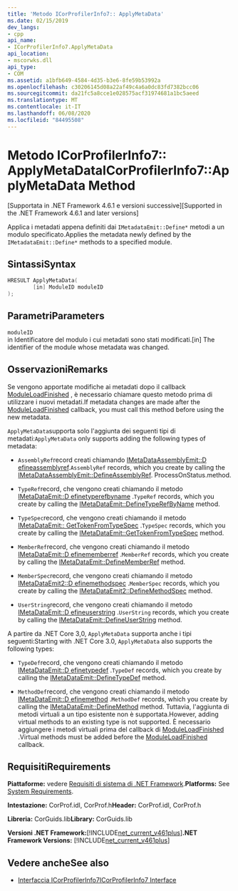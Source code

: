 ```yaml
---
title: 'Metodo ICorProfilerInfo7:: ApplyMetaData'
ms.date: 02/15/2019
dev_langs:
- cpp
api_name:
- ICorProfilerInfo7.ApplyMetaData
api_location:
- mscorwks.dll
api_type:
- COM
ms.assetid: a1bfb649-4584-4d35-b3e6-8fe59b53992a
ms.openlocfilehash: c30206145d08a22af49c4a6a0dc83fd7382bcc06
ms.sourcegitcommit: da21fc5a8cce1e028575acf31974681a1bc5aeed
ms.translationtype: MT
ms.contentlocale: it-IT
ms.lasthandoff: 06/08/2020
ms.locfileid: "84495508"
---
```

# <a name="icorprofilerinfo7applymetadata-method"></a><span data-ttu-id="d370c-102">Metodo ICorProfilerInfo7:: ApplyMetaData</span><span class="sxs-lookup"><span data-stu-id="d370c-102">ICorProfilerInfo7::ApplyMetaData Method</span></span>
<span data-ttu-id="d370c-103">[Supportata in .NET Framework 4.6.1 e versioni successive]</span><span class="sxs-lookup"><span data-stu-id="d370c-103">[Supported in the .NET Framework 4.6.1 and later versions]</span></span>  
  
 <span data-ttu-id="d370c-104">Applica i metadati appena definiti dai `IMetadataEmit::Define*` metodi a un modulo specificato.</span><span class="sxs-lookup"><span data-stu-id="d370c-104">Applies the metadata newly defined by the `IMetadataEmit::Define*` methods to a specified module.</span></span>  
  
## <a name="syntax"></a><span data-ttu-id="d370c-105">Sintassi</span><span class="sxs-lookup"><span data-stu-id="d370c-105">Syntax</span></span>  
  
```cpp
HRESULT ApplyMetaData(  
        [in] ModuleID moduleID  
);  
```  
  
## <a name="parameters"></a><span data-ttu-id="d370c-106">Parametri</span><span class="sxs-lookup"><span data-stu-id="d370c-106">Parameters</span></span>  
 `moduleID`  
 <span data-ttu-id="d370c-107">in Identificatore del modulo i cui metadati sono stati modificati.</span><span class="sxs-lookup"><span data-stu-id="d370c-107">[in] The identifier of the module whose metadata was changed.</span></span>  
  
## <a name="remarks"></a><span data-ttu-id="d370c-108">Osservazioni</span><span class="sxs-lookup"><span data-stu-id="d370c-108">Remarks</span></span>  
 <span data-ttu-id="d370c-109">Se vengono apportate modifiche ai metadati dopo il callback [ModuleLoadFinished](icorprofilercallback-moduleloadfinished-method.md) , è necessario chiamare questo metodo prima di utilizzare i nuovi metadati.</span><span class="sxs-lookup"><span data-stu-id="d370c-109">If metadata changes are made after the [ModuleLoadFinished](icorprofilercallback-moduleloadfinished-method.md) callback, you must call this method before using the new metadata.</span></span>  
  
 <span data-ttu-id="d370c-110">`ApplyMetaData`supporta solo l'aggiunta dei seguenti tipi di metadati:</span><span class="sxs-lookup"><span data-stu-id="d370c-110">`ApplyMetaData` only supports adding the following types of metadata:</span></span>  
  
- <span data-ttu-id="d370c-111">`AssemblyRef`record creati chiamando [IMetaDataAssemblyEmit::D efineassemblyref](../metadata/imetadataassemblyemit-defineassemblyref-method.md).</span><span class="sxs-lookup"><span data-stu-id="d370c-111">`AssemblyRef` records, which you create by calling the [IMetaDataAssemblyEmit::DefineAssemblyRef](../metadata/imetadataassemblyemit-defineassemblyref-method.md).</span></span> <span data-ttu-id="d370c-112">ProcessOnStatus.</span><span class="sxs-lookup"><span data-stu-id="d370c-112">method.</span></span>  
  
- <span data-ttu-id="d370c-113">`TypeRef`record, che vengono creati chiamando il metodo [IMetaDataEmit::D efinetyperefbyname](../metadata/imetadataemit-definetyperefbyname-method.md) .</span><span class="sxs-lookup"><span data-stu-id="d370c-113">`TypeRef` records, which you create by calling the [IMetaDataEmit::DefineTypeRefByName](../metadata/imetadataemit-definetyperefbyname-method.md) method.</span></span>  
  
- <span data-ttu-id="d370c-114">`TypeSpec`record, che vengono creati chiamando il metodo [IMetaDataEmit:: GetTokenFromTypeSpec](../metadata/imetadataemit-gettokenfromtypespec-method.md) .</span><span class="sxs-lookup"><span data-stu-id="d370c-114">`TypeSpec` records, which you create by calling the [IMetaDataEmit::GetTokenFromTypeSpec](../metadata/imetadataemit-gettokenfromtypespec-method.md) method.</span></span>  
  
- <span data-ttu-id="d370c-115">`MemberRef`record, che vengono creati chiamando il metodo [IMetaDataEmit::D efinememberref](../metadata/imetadataemit-definememberref-method.md) .</span><span class="sxs-lookup"><span data-stu-id="d370c-115">`MemberRef` records, which you create by calling the [IMetaDataEmit::DefineMemberRef](../metadata/imetadataemit-definememberref-method.md) method.</span></span>  
  
- <span data-ttu-id="d370c-116">`MemberSpec`record, che vengono creati chiamando il metodo [IMetaDataEmit2::D efinemethodspec](../metadata/imetadataemit2-definemethodspec-method.md) .</span><span class="sxs-lookup"><span data-stu-id="d370c-116">`MemberSpec` records, which you create by calling the [IMetaDataEmit2::DefineMethodSpec](../metadata/imetadataemit2-definemethodspec-method.md) method.</span></span>  
  
- <span data-ttu-id="d370c-117">`UserString`record, che vengono creati chiamando il metodo [IMetaDataEmit::D efineuserstring](../metadata/imetadataemit-defineuserstring-method.md) .</span><span class="sxs-lookup"><span data-stu-id="d370c-117">`UserString` records, which you create by calling the [IMetaDataEmit::DefineUserString](../metadata/imetadataemit-defineuserstring-method.md) method.</span></span>  

<span data-ttu-id="d370c-118">A partire da .NET Core 3,0, `ApplyMetaData` supporta anche i tipi seguenti:</span><span class="sxs-lookup"><span data-stu-id="d370c-118">Starting with .NET Core 3.0, `ApplyMetaData` also supports the following types:</span></span>

- <span data-ttu-id="d370c-119">`TypeDef`record, che vengono creati chiamando il metodo [IMetaDataEmit::D efinetypedef](../metadata/imetadataemit-definetypedef-method.md) .</span><span class="sxs-lookup"><span data-stu-id="d370c-119">`TypeDef` records, which you create by calling the [IMetaDataEmit::DefineTypeDef](../metadata/imetadataemit-definetypedef-method.md) method.</span></span>

- <span data-ttu-id="d370c-120">`MethodDef`record, che vengono creati chiamando il metodo [IMetaDataEmit::D efinemethod](../metadata/imetadataemit-definemethod-method.md) .</span><span class="sxs-lookup"><span data-stu-id="d370c-120">`MethodDef` records, which you create by calling the [IMetaDataEmit::DefineMethod](../metadata/imetadataemit-definemethod-method.md) method.</span></span> <span data-ttu-id="d370c-121">Tuttavia, l'aggiunta di metodi virtuali a un tipo esistente non è supportata.</span><span class="sxs-lookup"><span data-stu-id="d370c-121">However, adding virtual methods to an existing type is not supported.</span></span> <span data-ttu-id="d370c-122">È necessario aggiungere i metodi virtuali prima del callback di [ModuleLoadFinished](icorprofilercallback-moduleloadfinished-method.md) .</span><span class="sxs-lookup"><span data-stu-id="d370c-122">Virtual methods must be added before the [ModuleLoadFinished](icorprofilercallback-moduleloadfinished-method.md) callback.</span></span>

## <a name="requirements"></a><span data-ttu-id="d370c-123">Requisiti</span><span class="sxs-lookup"><span data-stu-id="d370c-123">Requirements</span></span>  
 <span data-ttu-id="d370c-124">**Piattaforme:** vedere [Requisiti di sistema di .NET Framework](../../get-started/system-requirements.md).</span><span class="sxs-lookup"><span data-stu-id="d370c-124">**Platforms:** See [System Requirements](../../get-started/system-requirements.md).</span></span>  
  
 <span data-ttu-id="d370c-125">**Intestazione:** CorProf.idl, CorProf.h</span><span class="sxs-lookup"><span data-stu-id="d370c-125">**Header:** CorProf.idl, CorProf.h</span></span>  
  
 <span data-ttu-id="d370c-126">**Libreria:** CorGuids.lib</span><span class="sxs-lookup"><span data-stu-id="d370c-126">**Library:** CorGuids.lib</span></span>  
  
 <span data-ttu-id="d370c-127">**Versioni .NET Framework:**[!INCLUDE[net_current_v461plus](../../../../includes/net-current-v461plus-md.md)]</span><span class="sxs-lookup"><span data-stu-id="d370c-127">**.NET Framework Versions:** [!INCLUDE[net_current_v461plus](../../../../includes/net-current-v461plus-md.md)]</span></span>  
  
## <a name="see-also"></a><span data-ttu-id="d370c-128">Vedere anche</span><span class="sxs-lookup"><span data-stu-id="d370c-128">See also</span></span>

- [<span data-ttu-id="d370c-129">Interfaccia ICorProfilerInfo7</span><span class="sxs-lookup"><span data-stu-id="d370c-129">ICorProfilerInfo7 Interface</span></span>](icorprofilerinfo7-interface.md)

